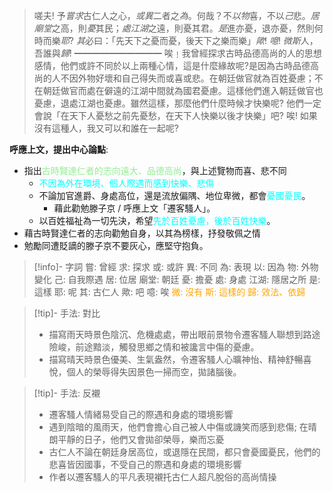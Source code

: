 > 嗟夫! 予*嘗求*古仁人之心，*或異*二者之*為*。何哉？不*以物*喜，不以*己*悲。*居廟堂*之高，則*憂*其民；*處江湖*之遠，則憂其君。*是*進亦憂，退亦憂，然則何時而樂*耶*? *其*必曰：「先天下之憂而憂，後天下之樂而樂」*歟*! *噫*! *微斯*人，吾誰與*歸*!
> ━━━━━━━━━━
> 唉﹗我曾經探求古時品德高尚的人的思想感情，他們或許不同於以上兩種心情，這是什麼緣故呢?是因為古時品德高尚的人不因外物好壞和自己得失而或喜或悲。在朝廷做官就為百姓憂慮；不在朝廷做官而處在僻遠的江湖中間就為國君憂慮。這樣他們進入朝廷做官也憂慮，退處江湖也憂慮。雖然這樣，那麼他們什麼時候才快樂呢? 他們一定會說「在天下人憂愁之前先憂愁，在天下人快樂以後才快樂」吧? 唉! 如果沒有這種人，我又可以和誰在一起呢?

**呼應上文，提出中心論點**:
- 指出<span style="color: lightgreen">古時賢達仁者的志向遠大、品德高尚</span>，與上述覽物而喜、悲不同
	- <span style="color: aqua">不因為外在環境、個人際遇而感到快樂、悲傷</span>
	- 不論加官進爵、身處高位，還是流放偏隅、地位卑微，都會<span style="color: aqua">憂國憂民</span>。
		- 藉此勸勉滕子京 / 呼應上文「遷客騷人」。
	- 以百姓福祉為一切先決，希望<span style="color: aqua">先於百姓憂慮，後於百姓快樂</span>。
- 藉古時賢達仁者的志向勸勉自身，以其為榜樣，抒發敬佩之情
- 勉勵同遭貶謫的滕子京不要灰心，應堅守抱負。

> [!info]- 字詞
> 嘗: 曾經
> 求: 探求
> 或: 或許
> 異: 不同
> 為: 表現
> 以: 因為
> 物: 外物變化
> 己: 自我際遇
> 居: 位居
> 廟堂: 朝廷
> 憂: 擔憂
> 處: 身處
> 江湖: 隱居之所
> 是: 這樣
> 耶: 呢
> 其: 古仁人
> 歟: 吧
> 噫: 唉
> <span style="color: orange">微: 沒有</span>
> <span style="color: orange">斯: 這樣的</span>
> <span style="color: orange">歸: 效法、依歸</span>

> [!tip]- 手法: 對比
> - 描寫雨天時景色陰沉、危機處處，帶出眼前景物令遷客騷人聯想到路途險峻，前途黯淡，觸發思鄉之情和被讒言中傷的憂慮。
> - 描寫晴天時景色優美、生氣盎然，令遷客騷人心曠神怡、精神舒暢喜悅，個人的榮辱得失因景色一掃而空，拋諸腦後。

> [!tip]- 手法: 反襯
> - 遷客騷人情緒易受自己的際遇和身處的環境影響
> - 遇到陰暗的風雨天，他們會擔心自己被人中傷或譏笑而感到悲傷; 在晴朗平靜的日子，他們又會拋卻榮辱，樂而忘憂
> - 古仁人不論在朝廷身居高位，或退隱在民間，都只會憂國憂民，他們的悲喜皆因國事，不受自己的際遇和身處的環境影響
> - 作者以遷客騷人的平凡表現襯托古仁人超凡脫俗的高尚情操
